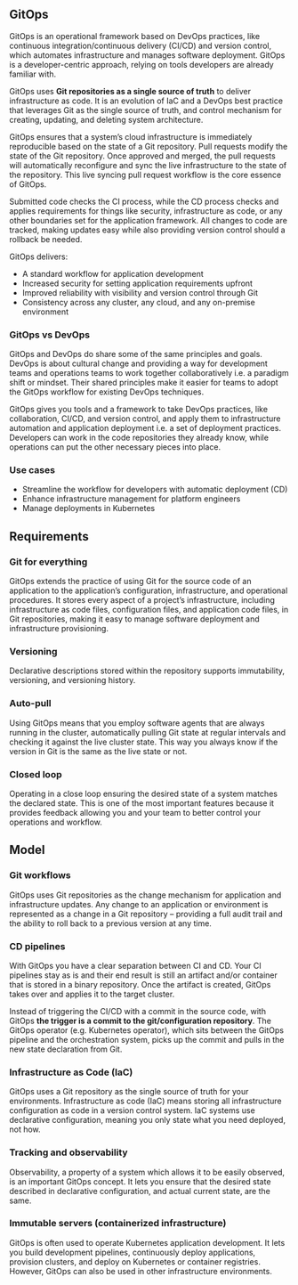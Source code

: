 ## GitOps

GitOps is an operational framework based on DevOps practices, like continuous integration/continuous delivery (CI/CD) and version control, which automates infrastructure and manages software deployment. GitOps is a developer-centric approach, relying on tools developers are already familiar with.

GitOps uses **Git repositories as a single source of truth** to deliver infrastructure as code. It is an evolution of IaC and a DevOps best practice that leverages Git as the single source of truth, and control mechanism for creating, updating, and deleting system architecture.

GitOps ensures that a system’s cloud infrastructure is immediately reproducible based on the state of a Git repository. Pull requests modify the state of the Git repository. Once approved and merged, the pull requests will automatically reconfigure and sync the live infrastructure to the state of the repository. This live syncing pull request workflow is the core essence of GitOps.

Submitted code checks the CI process, while the CD process checks and applies requirements for things like security, infrastructure as code, or any other boundaries set for the application framework. All changes to code are tracked, making updates easy while also providing version control should a rollback be needed.

GitOps delivers:

- A standard workflow for application development
- Increased security for setting application requirements upfront
- Improved reliability with visibility and version control through Git
- Consistency across any cluster, any cloud, and any on-premise environment

### GitOps vs DevOps

GitOps and DevOps do share some of the same principles and goals. DevOps is about cultural change and providing a way for development teams and operations teams to work together collaboratively i.e. a paradigm shift or mindset. Their shared principles make it easier for teams to adopt the GitOps workflow for existing DevOps techniques.

GitOps gives you tools and a framework to take DevOps practices, like collaboration, CI/CD, and version control, and apply them to infrastructure automation and application deployment i.e. a set of deployment practices. Developers can work in the code repositories they already know, while operations can put the other necessary pieces into place.

### Use cases

- Streamline the workflow for developers with automatic deployment (CD)
- Enhance infrastructure management for platform engineers
- Manage deployments in Kubernetes

## Requirements

### Git for everything

GitOps extends the practice of using Git for the source code of an application to the application’s configuration, infrastructure, and operational procedures. It stores every aspect of a project’s infrastructure, including infrastructure as code files, configuration files, and application code files, in Git repositories, making it easy to manage software deployment and infrastructure provisioning.

### Versioning

Declarative descriptions stored within the repository supports immutability, versioning, and versioning history.

### Auto-pull

Using GitOps means that you employ software agents that are always running in the cluster, automatically pulling Git state at regular intervals and checking it against the live cluster state. This way you always know if the version in Git is the same as the live state or not.

### Closed loop

Operating in a close loop ensuring the desired state of a system matches the declared state. This is one of the most important features because it provides feedback allowing you and your team to better control your operations and workflow.

## Model

### Git workflows

GitOps uses Git repositories as the change mechanism for application and infrastructure updates. Any change to an application or environment is represented as a change in a Git repository – providing a full audit trail and the ability to roll back to a previous version at any time.

### CD pipelines

With GitOps you have a clear separation between CI and CD. Your CI pipelines stay as is and their end result is still an artifact and/or container that is stored in a binary repository. Once the artifact is created, GitOps takes over and applies it to the target cluster.

Instead of triggering the CI/CD with a commit in the source code, with GitOps **the trigger is a commit to the git/configuration repository**. The GitOps operator (e.g. Kubernetes operator), which sits between the GitOps pipeline and the orchestration system, picks up the commit and pulls in the new state declaration from Git.

### Infrastructure as Code (IaC)

GitOps uses a Git repository as the single source of truth for your environments. Infrastructure as code (IaC) means storing all infrastructure configuration as code in a version control system. IaC systems use declarative configuration, meaning you only state what you need deployed, not how.

### Tracking and observability

Observability, a property of a system which allows it to be easily observed, is an important GitOps concept. It lets you ensure that the desired state described in declarative configuration, and actual current state, are the same.

### Immutable servers (containerized infrastructure)

GitOps is often used to operate Kubernetes application development. It lets you build development pipelines, continuously deploy applications, provision clusters, and deploy on Kubernetes or container registries. However, GitOps can also be used in other infrastructure environments.
